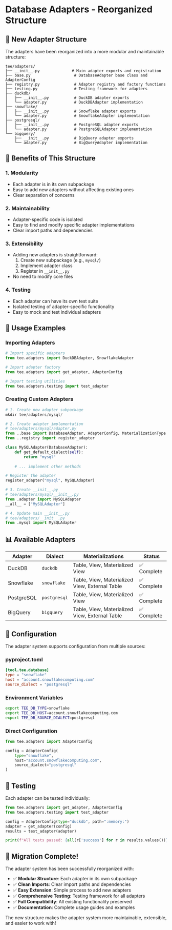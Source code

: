 # Database Adapters - Reorganized Structure

## 📁 New Adapter Structure

The adapters have been reorganized into a more modular and maintainable structure:

```
tee/adapters/
├── __init__.py              # Main adapter exports and registration
├── base.py                   # DatabaseAdapter base class and AdapterConfig
├── registry.py               # Adapter registry and factory functions
├── testing.py                # Testing framework for adapters
├── duckdb/
│   ├── __init__.py           # DuckDB adapter exports
│   └── adapter.py            # DuckDBAdapter implementation
├── snowflake/
│   ├── __init__.py           # Snowflake adapter exports
│   └── adapter.py            # SnowflakeAdapter implementation
├── postgresql/
│   ├── __init__.py           # PostgreSQL adapter exports
│   └── adapter.py            # PostgreSQLAdapter implementation
└── bigquery/
    ├── __init__.py           # BigQuery adapter exports
    └── adapter.py            # BigQueryAdapter implementation
```

## 🎯 Benefits of This Structure

### **1. Modularity**
- Each adapter is in its own subpackage
- Easy to add new adapters without affecting existing ones
- Clear separation of concerns

### **2. Maintainability**
- Adapter-specific code is isolated
- Easy to find and modify specific adapter implementations
- Clear import paths and dependencies

### **3. Extensibility**
- Adding new adapters is straightforward:
  1. Create new subpackage (e.g., `mysql/`)
  2. Implement adapter class
  3. Register in `__init__.py`
- No need to modify core files

### **4. Testing**
- Each adapter can have its own test suite
- Isolated testing of adapter-specific functionality
- Easy to mock and test individual adapters

## 🚀 Usage Examples

### **Importing Adapters**
```python
# Import specific adapters
from tee.adapters import DuckDBAdapter, SnowflakeAdapter

# Import adapter factory
from tee.adapters import get_adapter, AdapterConfig

# Import testing utilities
from tee.adapters.testing import test_adapter
```

### **Creating Custom Adapters**
```python
# 1. Create new adapter subpackage
mkdir tee/adapters/mysql/

# 2. Create adapter implementation
# tee/adapters/mysql/adapter.py
from ..base import DatabaseAdapter, AdapterConfig, MaterializationType
from ..registry import register_adapter

class MySQLAdapter(DatabaseAdapter):
    def get_default_dialect(self):
        return "mysql"
    
    # ... implement other methods

# Register the adapter
register_adapter("mysql", MySQLAdapter)

# 3. Create __init__.py
# tee/adapters/mysql/__init__.py
from .adapter import MySQLAdapter
__all__ = ["MySQLAdapter"]

# 4. Update main __init__.py
# tee/adapters/__init__.py
from .mysql import MySQLAdapter
```

## 📊 Available Adapters

| Adapter | Dialect | Materializations | Status |
|---------|---------|------------------|--------|
| DuckDB | `duckdb` | Table, View, Materialized View | ✅ Complete |
| Snowflake | `snowflake` | Table, View, Materialized View, External Table | ✅ Complete |
| PostgreSQL | `postgresql` | Table, View, Materialized View | ✅ Complete |
| BigQuery | `bigquery` | Table, View, Materialized View, External Table | ✅ Complete |

## 🔧 Configuration

The adapter system supports configuration from multiple sources:

### **pyproject.toml**
```toml
[tool.tee.database]
type = "snowflake"
host = "account.snowflakecomputing.com"
source_dialect = "postgresql"
```

### **Environment Variables**
```bash
export TEE_DB_TYPE=snowflake
export TEE_DB_HOST=account.snowflakecomputing.com
export TEE_DB_SOURCE_DIALECT=postgresql
```

### **Direct Configuration**
```python
from tee.adapters import AdapterConfig

config = AdapterConfig(
    type="snowflake",
    host="account.snowflakecomputing.com",
    source_dialect="postgresql"
)
```

## 🧪 Testing

Each adapter can be tested individually:

```python
from tee.adapters import get_adapter, AdapterConfig
from tee.adapters.testing import test_adapter

config = AdapterConfig(type="duckdb", path=":memory:")
adapter = get_adapter(config)
results = test_adapter(adapter)

print(f"All tests passed: {all(r['success'] for r in results.values())}")
```

## 🎉 Migration Complete!

The adapter system has been successfully reorganized with:

- ✅ **Modular Structure**: Each adapter in its own subpackage
- ✅ **Clean Imports**: Clear import paths and dependencies
- ✅ **Easy Extension**: Simple process to add new adapters
- ✅ **Comprehensive Testing**: Testing framework for all adapters
- ✅ **Full Compatibility**: All existing functionality preserved
- ✅ **Documentation**: Complete usage guides and examples

The new structure makes the adapter system more maintainable, extensible, and easier to work with!
